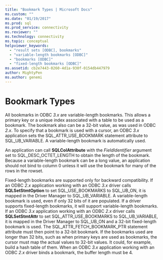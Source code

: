 ```yaml
---
title: "Bookmark Types | Microsoft Docs"
ms.custom: ""
ms.date: "01/19/2017"
ms.prod: sql
ms.prod_service: connectivity
ms.reviewer: ""
ms.technology: connectivity
ms.topic: conceptual
helpviewer_keywords: 
  - "result sets [ODBC], bookmarks"
  - "variable-length bookmarks [ODBC]"
  - "bookmarks [ODBC]"
  - "fixed-length bookmarks [ODBC]"
ms.assetid: cb2e7443-0260-4d1a-930f-0154db447979
author: MightyPen
ms.author: genemi
---
```

# Bookmark Types
All bookmarks in ODBC *3.x* are variable-length bookmarks. This allows a primary key or a unique index associated with a table to be used as a bookmark. The bookmark also can be a 32-bit value, as was used in ODBC *2.x*. To specify that a bookmark is used with a cursor, an ODBC *3.x* application sets the SQL_ATTR_USE_BOOKMARK statement attribute to SQL_UB_VARIABLE. A variable-length bookmark is automatically used.  
  
 An application can call **SQLColAttribute** with the *FieldIdentifier* argument set to SQL_DESC_OCTET_LENGTH to obtain the length of the bookmark. Because a variable-length bookmark can be a long value, an application should not bind to column 0 unless it will use the bookmark for many of the rows in the rowset.  
  
 Fixed-length bookmarks are supported only for backward compatibility. If an ODBC *2.x* application working with an ODBC *3.x* driver calls **SQLSetStmtOption** to set SQL_USE_BOOKMARKS to SQL_UB_ON, it is mapped in the Driver Manager to SQL_UB_VARIABLE. A variable-length bookmark is used, even if only 32 bits of it are populated. If a driver supports fixed-length bookmarks, it will support variable-length bookmarks. If an ODBC *3.x* application working with an ODBC *2.x* driver calls **SQLSetStmtAttr** to set SQL_ATTR_USE_BOOKMARKS to SQL_UB_VARIABLE, it is mapped in the Driver Manager to SQL_UB_ON and a 32-bit fixed-length bookmark is used. The SQL_ATTR_FETCH_BOOKMARK_PTR statement attribute must then point to a 32-bit bookmark. If the bookmarks used are longer than 32 bits, such as when primary keys are used as bookmarks, the cursor must map the actual values to 32-bit values. It could, for example, build a hash table of them. When an ODBC *3.x* application working with an ODBC *2.x* driver binds a bookmark, the buffer length must be 4.
